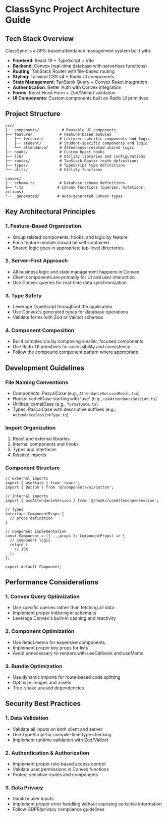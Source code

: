 # ClassSync Project Architecture Guide

## Tech Stack Overview

ClassSync is a GPS-based attendance management system built with:

- **Frontend**: React 19 + TypeScript + Vite
- **Backend**: Convex (real-time database with serverless functions)
- **Routing**: TanStack Router with file-based routing
- **Styling**: Tailwind CSS v4 + Radix UI components
- **State Management**: TanStack Query + Convex React integration
- **Authentication**: Better Auth with Convex integration
- **Forms**: React Hook Form + Zod/Valibot validation
- **UI Components**: Custom components built on Radix UI primitives

## Project Structure

```
src/
├── components/          # Reusable UI components
├── feature/            # Feature-based modules
│   ├── lecturer/       # Lecturer-specific components and logic
│   ├── student/        # Student-specific components and logic
│   └── attendance/     # Attendance-related shared logic
├── hooks/              # Custom React hooks
├── lib/                # Utility libraries and configurations
├── routes/             # TanStack Router route definitions
├── types/              # TypeScript type definitions
└── utils/              # Utility functions

convex/
├── schema.ts           # Database schema definitions
├── *.ts               # Convex functions (queries, mutations, actions)
└── _generated/        # Auto-generated Convex types
```

## Key Architectural Principles

### 1. Feature-Based Organization

- Group related components, hooks, and logic by feature
- Each feature module should be self-contained
- Shared logic goes in appropriate top-level directories

### 2. Server-First Approach

- All business logic and state management happens in Convex
- Client components are primarily for UI and user interaction
- Use Convex queries for real-time data synchronization

### 3. Type Safety

- Leverage TypeScript throughout the application
- Use Convex's generated types for database operations
- Validate forms with Zod or Valibot schemas

### 4. Component Composition

- Build complex UIs by composing smaller, focused components
- Use Radix UI primitives for accessibility and consistency
- Follow the compound component pattern where appropriate

## Development Guidelines

### File Naming Conventions

- Components: PascalCase (e.g., `AttendanceSessionModal.tsx`)
- Hooks: camelCase starting with 'use' (e.g., `useAttendanceSession.ts`)
- Utilities: camelCase (e.g., `formatDate.ts`)
- Types: PascalCase with descriptive suffixes (e.g., `AttendanceSessionType.ts`)

### Import Organization

1. React and external libraries
2. Internal components and hooks
3. Types and interfaces
4. Relative imports

### Component Structure

```tsx
// External imports
import { useState } from 'react';
import { Button } from '@/components/ui/button';

// Internal imports
import { useAttendanceSession } from '@/hooks/useAttendanceSession';

// Types
interface ComponentProps {
  // props definition
}

// Component implementation
const Component = ({ ...props }: ComponentProps) => {
  // Component logic
  return (
    // JSX
  );
};

export default Component;
```

## Performance Considerations

### 1. Convex Query Optimization

- Use specific queries rather than fetching all data
- Implement proper indexing in schema.ts
- Leverage Convex's built-in caching and reactivity

### 2. Component Optimization

- Use React.memo for expensive components
- Implement proper key props for lists
- Avoid unnecessary re-renders with useCallback and useMemo

### 3. Bundle Optimization

- Use dynamic imports for route-based code splitting
- Optimize images and assets
- Tree-shake unused dependencies

## Security Best Practices

### 1. Data Validation

- Validate all inputs on both client and server
- Use TypeScript for compile-time type checking
- Implement runtime validation with Zod/Valibot

### 2. Authentication & Authorization

- Implement proper role-based access control
- Validate user permissions in Convex functions
- Protect sensitive routes and components

### 3. Data Privacy

- Sanitize user inputs
- Implement proper error handling without exposing sensitive information
- Follow GDPR/privacy compliance guidelines
